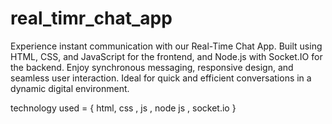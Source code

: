 # real_timr_chat_app

Experience instant communication with our Real-Time Chat App. Built using HTML, CSS, and JavaScript for the frontend, and Node.js with Socket.IO for the backend. Enjoy synchronous messaging, responsive design, and seamless user interaction. Ideal for quick and efficient conversations in a dynamic digital environment.


technology used = { html, css , js , node js , socket.io }
